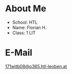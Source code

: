 About Me
= 
* School: HTL
* Name: Florian H.
* Class: 1 LIT 

# E-Mail
171witb08@o365.htl-leoben.at
